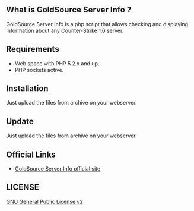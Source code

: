 ## What is GoldSource Server Info ?

GoldSource Server Info is a php script that allows checking and displaying information about any Counter-Strike 1.6 server.


## Requirements

* Web space with PHP 5.2.x and up.
* PHP sockets active.


## Installation
Just upload the files from archive on your webserver.

## Update
Just upload the files from archive on your webserver.

## Official Links

* [GoldSource Server Info official site](http://www.gentle.ro/proiecte/goldsource-server-info/)

## LICENSE

[GNU General Public License v2](http://opensource.org/licenses/gpl-2.0.php)